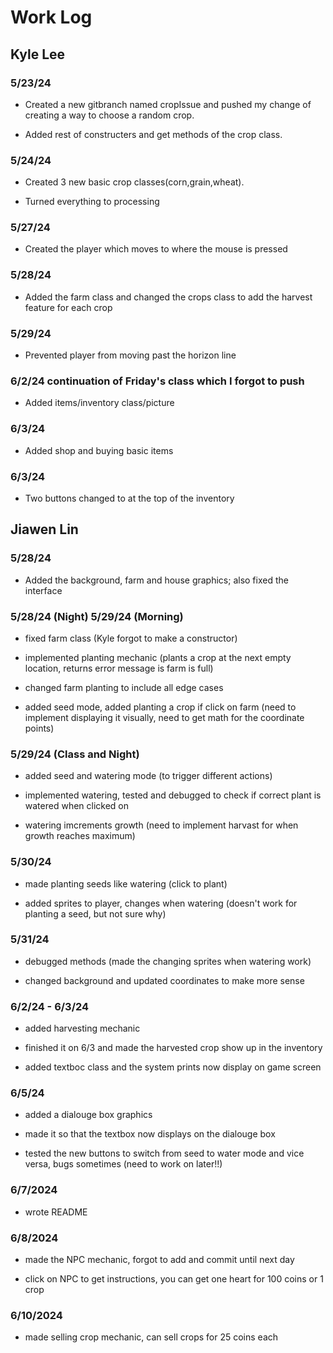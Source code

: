 # Work Log

## Kyle Lee

### 5/23/24

- Created a new gitbranch named cropIssue and pushed my change of creating a way to choose a random crop. 

- Added rest of constructers and get methods of the crop class.


### 5/24/24

- Created 3 new basic crop classes(corn,grain,wheat).

- Turned everything to processing

### 5/27/24
- Created the player which moves to where the mouse is pressed

### 5/28/24
- Added the farm class and changed the crops class to add the harvest feature for each crop

### 5/29/24
- Prevented player from moving past the horizon line

### 6/2/24 continuation of Friday's class which I forgot to push
- Added items/inventory class/picture

### 6/3/24
- Added shop and buying basic items

### 6/3/24
- Two buttons changed to at the top of the inventory

## Jiawen Lin

### 5/28/24

- Added the background, farm and house graphics; also fixed the interface

### 5/28/24 (Night) 5/29/24 (Morning)

- fixed farm class (Kyle forgot to make a constructor)

- implemented planting mechanic (plants a crop at the next empty location, returns error message is farm is full)

- changed farm planting to include all edge cases

- added seed mode, added planting a crop if click on farm (need to implement displaying it visually, need to get math for the coordinate points)

### 5/29/24 (Class and Night)

- added seed and watering mode (to trigger different actions)

- implemented watering, tested and debugged to check if correct plant is watered when clicked on

- watering imcrements growth (need to implement harvast for when growth reaches maximum)

### 5/30/24

- made planting seeds like watering (click to plant)

- added sprites to player, changes when watering (doesn't work for planting a seed, but not sure why)

### 5/31/24

- debugged methods (made the changing sprites when watering work)

- changed background and updated coordinates to make more sense

### 6/2/24 - 6/3/24

- added harvesting mechanic

- finished it on 6/3 and made the harvested crop show up in the inventory

- added textboc class and the system prints now display on game screen

### 6/5/24

- added a dialouge box graphics

- made it so that the textbox now displays on the dialouge box

- tested the new buttons to switch from seed to water mode and vice versa, bugs sometimes (need to work on later!!)

### 6/7/2024

- wrote README

### 6/8/2024

- made the NPC mechanic, forgot to add and commit until next day

- click on NPC to get instructions, you can get one heart for 100 coins or 1 crop

### 6/10/2024

- made selling crop mechanic, can sell crops for 25 coins each
